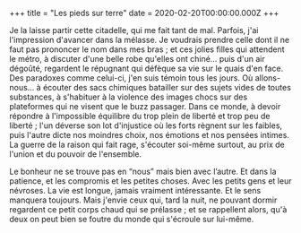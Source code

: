 +++
title =  "Les pieds sur terre"
date =  2020-02-20T00:00:00.000Z
+++

Je la laisse partir cette citadelle, qui me fait tant de mal. Parfois, j'ai l'impression d'avancer dans la mélasse. Je voudrais prendre celle dont il ne faut pas prononcer le nom dans mes bras ; et ces jolies filles qui attendent le métro, à discuter d'une belle robe qu'elles ont chiné… puis d'un air dégoûté, regardent le répugnant qui défèque sa vie sur le quais d'en face. Des paradoxes comme celui-ci, j'en suis témoin tous les jours. Où allons-nous… à écouter des sacs chimiques batailler sur des sujets vides de toutes substances, à s'habituer à la violence des images chocs sur des plateformes qui ne visent que le buzz passager. Dans ce monde, à devoir répondre à l'impossible équilibre du trop plein de liberté et trop peu de liberté ; l'un déverse son lot d'injustice où les forts règnent sur les faibles, puis l'autre dicte nos moindres choix, nos émotions et nos pensées intimes. La guerre de la raison qui fait rage, s'écouter soi-même surtout, au prix de l'union et du pouvoir de l'ensemble.

Le bonheur ne se trouve pas en “nous” mais bien avec l’autre. Et dans la patience, et les compromis et les petites choses. Avec les petits gens et leur névroses. La vie est longue, jamais vraiment intéressante. Et le sens manquera toujours. Mais j'envie ceux qui, tard la nuit, ne pouvant dormir regardent ce petit corps chaud qui se prélasse ; et se rappellent alors, qu'à deux on peut bien se foutre du monde qui s'écroule sur lui-même.
